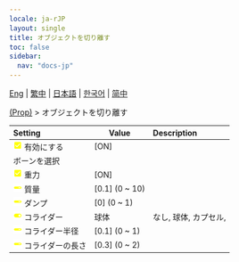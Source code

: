 ```yaml
---
locale: ja-rJP
layout: single
title: オブジェクトを切り離す
toc: false
sidebar:
  nav: "docs-jp"
---
```

[Eng](/dancexr/menu/2025.4/prop/detach_object) | [繁中](/tw/dancexr/menu/2025.4/prop/detach_object) | [日本語](/jp/dancexr/menu/2025.4/prop/detach_object) | [한국어](/kr/dancexr/menu/2025.4/prop/detach_object) | [简中](/zh/dancexr/menu/2025.4/prop/detach_object)

[(Prop)](../menu#(Prop)) > オブジェクトを切り離す



| Setting | Value | Description |
| :--- | --- | :--- |
|<nobr> ![check_on icon](/images/icon/ic_check_on.png)  有効にする</nobr>| [ON] | 
|<nobr> ボーンを選択</nobr>|| 
|<nobr> ![check_on icon](/images/icon/ic_check_on.png)  重力</nobr>| [ON] | 
|<nobr> ![slider icon](/images/icon/ic_slider.png)  質量</nobr>| [0.1] (0 ~ 10) | 
|<nobr> ![slider icon](/images/icon/ic_slider.png)  ダンプ</nobr>| [0] (0 ~ 1) | 
|<nobr> ![toggle_on icon](/images/icon/ic_toggle_on.png)  コライダー</nobr>| 球体 | なし, 球体, カプセル, 
|<nobr> ![slider icon](/images/icon/ic_slider.png)  コライダー半径</nobr>| [0.1] (0 ~ 1) | 
|<nobr> ![slider icon](/images/icon/ic_slider.png)  コライダーの長さ</nobr>| [0.3] (0 ~ 2) | 
